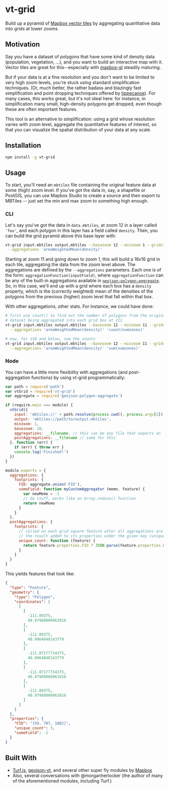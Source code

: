 # vt-grid
Build up a pyramid of [Mapbox vector
tiles](https://github.com/mapbox/vector-tile-spec) by aggregating quantitative
data into grids at lower zooms.

## Motivation

Say you have a dataset of polygons that have some kind of density data
(population, vegetation, ...), and you want to build an interactive map with
it.  Vector tiles are great for this--especially with
[mapbox-gl](https://github.com/mapbox/mapbox-gl-js) steadily maturing.

But if your data is at a fine resolution and you don't want to be limited to
very high zoom levels, you're stuck using standard simplification techniques.
(Or, much better, the rather badass and blazingly fast simplification and point
dropping techniques offered by
[tippecanoe](https://github.com/mapbox/tippecanoe)). For many cases, this works
great, but it's not ideal here: for instance, in simplification many small,
high-density polygons get dropped, even though these are often important
features.

This tool is an alternative to simplification: using a grid whose resolution
varies with zoom level, aggregate the quantitative features of interest, so
that you can visualize the spatial distribution of your data at any scale.


## Installation

```sh
npm install -g vt-grid
```


## Usage

To start, you'll need an `mbtiles` file containing the original feature data at
some (high) zoom level.  If you've got the data in, say, a shapefile or
PostGIS, you can use Mapbox Studio to create a source and then export to
MBTiles -- just set the min and max zoom to something high enough.

### CLI

Let's say you've got the data in `data.mbtiles`, at zoom 12 in a layer called
`'foo'`, and each polygon in this layer has a field called `density`. Then, you
can build the grid pyramid above this base layer with:

```sh
vt-grid input.mbtiles output.mbtiles --basezoom 12 --minzoom 1 --gridsize 16 --layer foo \
 --aggregations 'areaWeightedMean(density)'
```

Starting at zoom 11 and going down to zoom 1, this will build a 16x16 grid in
each tile, aggregating the data from the zoom level above.  The aggregations
are defined by the `--aggregations` parameters.  Each one is of the form:
`aggregationFunction(inputField)`, where `aggregationFunction` can
be any of the built-in aggregations available in
[`geojson-polygon-aggregate`](https://github.com/anandthakker/geojson-polygon-aggregate).
So, in this case, we'll end up with a grid where each box has a `density`
property, which is the (correctly weighted) mean of the densities of the
polygons from the previous (higher) zoom level that fall within that box.

With other aggregations, other stats.  For instance, we could have done:

```sh
# first use count() to find out the number of polygons from the original
# dataset being aggregated into each grid box at z11
vt-grid input.mbtiles output.mbtiles --basezoom 12 --minzoom 11 --gridsize 16 --layer foo \
  --aggregations 'areaWeightedMean(density)' 'count(numzones)'

# now, for z10 and below, sum the counts
vt-grid input.mbtiles output.mbtiles --basezoom 12 --minzoom 11 --gridsize 16 --layer foo \
  --aggregations 'areaWeightedMean(density)' 'sum(numzones)'
```

### Node

You can have a little more flexibility with aggregations (and post-aggregation
functions) by using vt-grid programmatically:

```javascript
var path = require('path')
var vtGrid = require('vt-grid')
var aggregate = require('geojson-polygon-aggregate')

if (require.main === module) {
  vtGrid({
    input: 'mbtiles://' + path.resolve(process.cwd(), process.argv[2]),
    output: 'mbtiles://path/to/output.mbtiles',
    minzoom: 1,
    basezoom: 10,
    aggregations: __filename, // this can be any file that exports an `aggregations` object like the one below
    postAggregations: __filename // same for this
  }, function (err) {
    if (err) { throw err }
    console.log('Finished!')
  })
}

module.exports = {
  aggregations: {
    footprints: {
      FID: aggregate.union('FID'),
      someField: function myCustomAggregator (memo, feature) {
        var newMemo = -1
        // do stuff, works like an Array.reduce() function
        return newMemo
      }
    }
  },
  postAggregations: {
    footprints: {
      // called on each grid square feature after all aggregations are run, with
      // the result added to its properties under the given key (unique_count)
      unique_count: function (feature) {
        return feature.properties.FID ? JSON.parse(feature.properties.FID).length : 0
      }
    }
  }
}
```

This yields features that look like:

```json
{
  "type": "Feature",
  "geometry": {
    "type": "Polygon",
    "coordinates": [
      [
        [
          -111.09375,
          40.97989806962016
        ],
        [
          -111.09375,
          40.9964840143779
        ],
        [
          -111.07177734375,
          40.9964840143779
        ],
        [
          -111.07177734375,
          40.97989806962016
        ],
        [
          -111.09375,
          40.97989806962016
        ]
      ]
    ]
  },
  "properties": {
    "FID": "[59, 707, 1002]",
    "unique_count": 3,
    "someField": -1
  }
}
```

## Built With

 - [Turf.js](http://turfjs.org),
   [geojson-vt](https://github.org/mapbox/geojson-vt), and several other super
   fly modules by [Mapbox](https://github.com/mapbox)
 - Also, several conversations with @morganherlocker (the author of many of the
   aforementioned modules, including Turf.)

